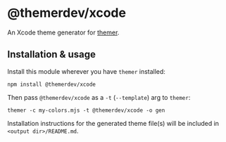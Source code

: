 # @themerdev/xcode

An Xcode theme generator for [themer](https://github.com/themerdev/themer).

## Installation & usage

Install this module wherever you have `themer` installed:

    npm install @themerdev/xcode

Then pass `@themerdev/xcode` as a `-t` (`--template`) arg to `themer`:

    themer -c my-colors.mjs -t @themerdev/xcode -o gen

Installation instructions for the generated theme file(s) will be included in `<output dir>/README.md`.
